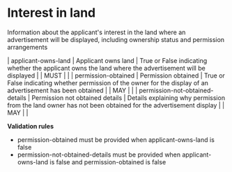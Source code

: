# Interest in land

Information about the applicant's interest in the land where an advertisement 
will be displayed, including ownership status and permission arrangements


| applicant-owns-land | Applicant owns land | True or False indicating whether the applicant owns the land where the advertisement will be displayed |  | MUST |  |
| permission-obtained | Permission obtained | True or False indicating whether permission of the owner for the display of an advertisement has been obtained |  | MAY |  |
| permission-not-obtained-details | Permission not obtained details | Details explaining why permission from the land owner has not been obtained for the advertisement display |  | MAY |  |

**Validation rules**

- permission-obtained must be provided when applicant-owns-land is false
- permission-not-obtained-details must be provided when applicant-owns-land is false and permission-obtained is false